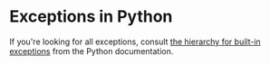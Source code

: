 # Exceptions in Python

If you're looking for all exceptions, consult [the hierarchy for built-in exceptions](https://docs.python.org/3/library/exceptions.html#exception-hierarchy) from the Python documentation.
